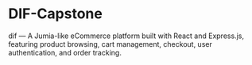 # DIF-Capstone
dif — A Jumia-like eCommerce platform built with React and Express.js, featuring product browsing, cart management, checkout, user authentication, and order tracking.
